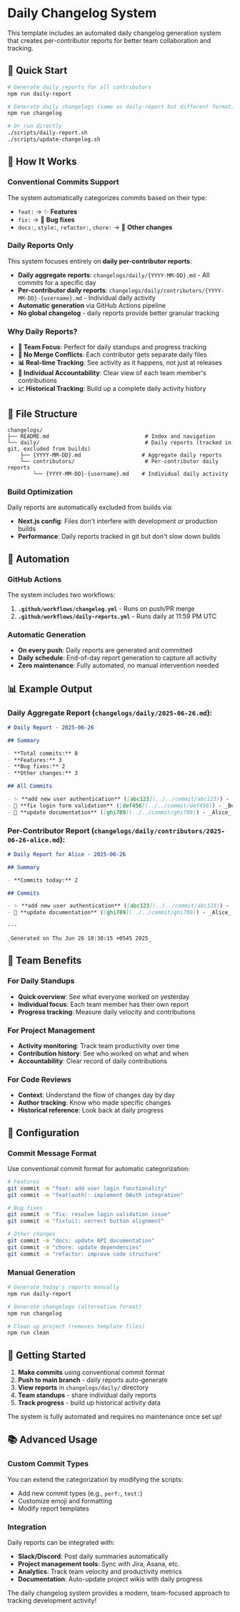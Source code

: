 # Daily Changelog System

This template includes an automated daily changelog generation system that creates per-contributor reports for better team collaboration and tracking.

## 🚀 Quick Start

```bash
# Generate daily reports for all contributors
npm run daily-report

# Generate daily changelogs (same as daily-report but different format)
npm run changelog

# Or run directly
./scripts/daily-report.sh
./scripts/update-changelog.sh
```

## 📝 How It Works

### Conventional Commits Support

The system automatically categorizes commits based on their type:

- `feat:` → ✨ **Features**
- `fix:` → 🐛 **Bug fixes**
- `docs:`, `style:`, `refactor:`, `chore:` → 🔧 **Other changes**

### Daily Reports Only

This system focuses entirely on **daily per-contributor reports**:

- **Daily aggregate reports**: `changelogs/daily/{YYYY-MM-DD}.md` - All commits for a specific day
- **Per-contributor daily reports**: `changelogs/daily/contributors/{YYYY-MM-DD}-{username}.md` - Individual daily activity
- **Automatic generation** via GitHub Actions pipeline
- **No global changelog** - daily reports provide better granular tracking

### Why Daily Reports?

- **🎯 Team Focus**: Perfect for daily standups and progress tracking
- **🚫 No Merge Conflicts**: Each contributor gets separate daily files
- **📊 Real-time Tracking**: See activity as it happens, not just at releases
- **👥 Individual Accountability**: Clear view of each team member's contributions
- **📈 Historical Tracking**: Build up a complete daily activity history

## 📁 File Structure

```
changelogs/
├── README.md                              # Index and navigation
└── daily/                                 # Daily reports (tracked in git, excluded from builds)
    ├── {YYYY-MM-DD}.md                   # Aggregate daily reports
    └── contributors/                      # Per-contributor daily reports
        └── {YYYY-MM-DD}-{username}.md    # Individual daily activity
```

### Build Optimization

Daily reports are automatically excluded from builds via:

- **Next.js config**: Files don't interfere with development or production builds
- **Performance**: Daily reports tracked in git but don't slow down builds

## 🤖 Automation

### GitHub Actions

The system includes two workflows:

1. **`.github/workflows/changelog.yml`** - Runs on push/PR merge
2. **`.github/workflows/daily-reports.yml`** - Runs daily at 11:59 PM UTC

### Automatic Generation

- **On every push**: Daily reports are generated and committed
- **Daily schedule**: End-of-day report generation to capture all activity
- **Zero maintenance**: Fully automated, no manual intervention needed

## 📊 Example Output

### Daily Aggregate Report (`changelogs/daily/2025-06-26.md`):

```markdown
# Daily Report - 2025-06-26

## Summary

- **Total commits:** 8
- **Features:** 3
- **Bug fixes:** 2
- **Other changes:** 3

## All Commits

- ✨ **add new user authentication** ([abc123](../../commit/abc123)) - _Alice_
- 🐛 **fix login form validation** ([def456](../../commit/def456)) - _Bob_
- 🔧 **update documentation** ([ghi789](../../commit/ghi789)) - _Alice_
```

### Per-Contributor Report (`changelogs/daily/contributors/2025-06-26-alice.md`):

```markdown
# Daily Report for Alice - 2025-06-26

## Summary

- **Commits today:** 2

## Commits

- ✨ **add new user authentication** ([abc123](../../commit/abc123)) - _Alice_ on 2025-06-26
- 🔧 **update documentation** ([ghi789](../../commit/ghi789)) - _Alice_ on 2025-06-26

---

_Generated on Thu Jun 26 18:30:15 +0545 2025_
```

## 🎯 Team Benefits

### For Daily Standups

- **Quick overview**: See what everyone worked on yesterday
- **Individual focus**: Each team member has their own report
- **Progress tracking**: Measure daily velocity and contributions

### For Project Management

- **Activity monitoring**: Track team productivity over time
- **Contribution history**: See who worked on what and when
- **Accountability**: Clear record of daily contributions

### For Code Reviews

- **Context**: Understand the flow of changes day by day
- **Author tracking**: Know who made specific changes
- **Historical reference**: Look back at daily progress

## 🔧 Configuration

### Commit Message Format

Use conventional commit format for automatic categorization:

```bash
# Features
git commit -m "feat: add user login functionality"
git commit -m "feat(auth): implement OAuth integration"

# Bug fixes
git commit -m "fix: resolve login validation issue"
git commit -m "fix(ui): correct button alignment"

# Other changes
git commit -m "docs: update API documentation"
git commit -m "chore: update dependencies"
git commit -m "refactor: improve code structure"
```

### Manual Generation

```bash
# Generate today's reports manually
npm run daily-report

# Generate changelogs (alternative format)
npm run changelog

# Clean up project (removes template files)
npm run clean
```

## 🚀 Getting Started

1. **Make commits** using conventional commit format
2. **Push to main branch** - daily reports auto-generate
3. **View reports** in `changelogs/daily/` directory
4. **Team standups** - share individual daily reports
5. **Track progress** - build up historical activity data

The system is fully automated and requires no maintenance once set up!

## 📚 Advanced Usage

### Custom Commit Types

You can extend the categorization by modifying the scripts:

- Add new commit types (e.g., `perf:`, `test:`)
- Customize emoji and formatting
- Modify report templates

### Integration

Daily reports can be integrated with:

- **Slack/Discord**: Post daily summaries automatically
- **Project management tools**: Sync with Jira, Asana, etc.
- **Analytics**: Track team velocity and productivity metrics
- **Documentation**: Auto-update project wikis with daily progress

The daily changelog system provides a modern, team-focused approach to tracking development activity!
